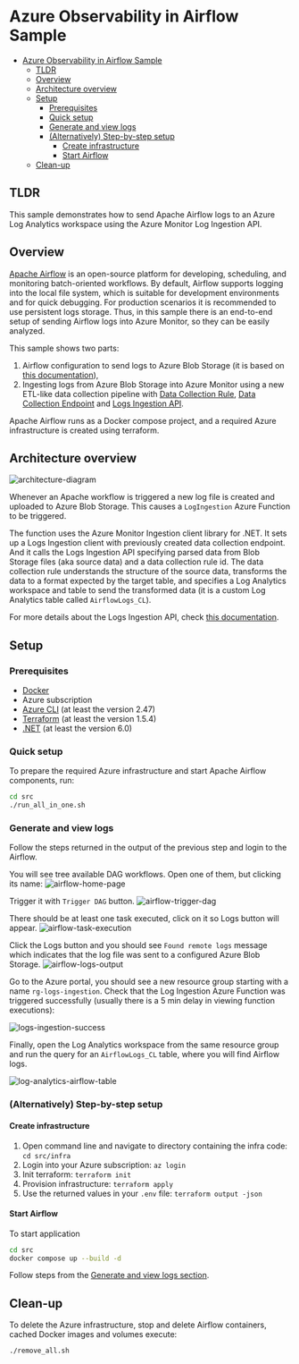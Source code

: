 # Azure Observability in Airflow Sample

- [Azure Observability in Airflow Sample](#azure-observability-in-airflow-sample)
  - [TLDR](#tldr)
  - [Overview](#overview)
  - [Architecture overview](#architecture-overview)
  - [Setup](#setup)
    - [Prerequisites](#prerequisites)
    - [Quick setup](#quick-setup)
    - [Generate and view logs](#generate-and-view-logs)
    - [(Alternatively) Step-by-step setup](#alternatively-step-by-step-setup)
      - [Create infrastructure](#create-infrastructure)
      - [Start Airflow](#start-airflow)
  - [Clean-up](#clean-up)

## TLDR

This sample demonstrates how to send Apache Airflow logs to an Azure Log Analytics workspace using the Azure Monitor Log Ingestion API.

## Overview

[Apache Airflow](https://airflow.apache.org/docs/apache-airflow/stable/index.html) is an open-source platform for developing, scheduling, and monitoring batch-oriented workflows. By default, Airflow supports logging into the local file system, which is suitable for development environments and for quick debugging. For production scenarios it is recommended to use persistent logs storage. Thus, in this sample there is an end-to-end setup of sending Airflow logs into Azure Monitor, so they can be easily analyzed.

This sample shows two parts:

1. Airflow configuration to send logs to Azure Blob Storage (it is based on [this documentation](https://airflow.apache.org/docs/apache-airflow-providers-microsoft-azure/stable/logging/index.html#writing-logs-to-azure-blob-storage)),
2. Ingesting logs from Azure Blob Storage into Azure Monitor using a new ETL-like data collection pipeline
with [Data Collection Rule](https://learn.microsoft.com/en-us/azure/azure-monitor/essentials/data-collection-rule-overview), [Data Collection Endpoint](https://learn.microsoft.com/en-us/azure/azure-monitor/essentials/data-collection-endpoint-overview) and [Logs Ingestion API](https://learn.microsoft.com/en-us/azure/azure-monitor/logs/logs-ingestion-api-overview).

Apache Airflow runs as a Docker compose project, and a required Azure infrastructure is created using terraform.

## Architecture overview

![architecture-diagram](./images/architecture-diagram.png)

Whenever an Apache workflow is triggered a new log file is created and uploaded to Azure Blob Storage.
This causes a `LogIngestion` Azure Function to be triggered.

The function uses the Azure Monitor Ingestion client library for .NET. It sets up a Logs Ingestion client with previously created data collection endpoint. And it calls the Logs Ingestion API specifying parsed data from Blob Storage files (aka source data) and a data collection rule id.
The data collection rule understands the structure of the source data, transforms the data to a format expected by the target table, and specifies a Log Analytics workspace and table to send the transformed data (it is a custom Log Analytics table called `AirflowLogs_CL`).

For more details about the Logs Ingestion API, check [this documentation](https://learn.microsoft.com/en-us/azure/azure-monitor/logs/logs-ingestion-api-overview).

## Setup

### Prerequisites

* [Docker](https://docs.docker.com/get-docker/)
* Azure subscription
* [Azure CLI](https://learn.microsoft.com/en-us/cli/azure/install-azure-cli) (at least the version 2.47)
* [Terraform](https://developer.hashicorp.com/terraform/downloads) (at least the version 1.5.4)
* [.NET](https://dotnet.microsoft.com/en-us/download) (at least the version 6.0)

### Quick setup

To prepare the required Azure infrastructure and start Apache Airflow components, run:

```bash
cd src
./run_all_in_one.sh 
```

### Generate and view logs

Follow the steps returned in the output of the previous step and login to the Airflow.

You will see tree available DAG workflows. Open one of them, but clicking its name:
![airflow-home-page](images/airflow-home-page.png)

Trigger it with `Trigger DAG` button.
![airflow-trigger-dag](images/airflow-trigger-dag.png)

There should be at least one task executed, click on it so Logs button will appear.
![airflow-task-execution](images/airflow-task-execution.png)

Click the Logs button and you should see `Found remote logs` message which indicates that the log file was sent to a configured Azure Blob Storage.
![airflow-logs-output](images/airflow-logs-output.png)

Go to the Azure portal, you should see a new resource group starting with a name `rg-logs-ingestion`. Check that the Log Ingestion Azure Function was triggered successfully (usually there is a 5 min delay in viewing function executions):

![logs-ingestion-success](images/logs-ingestion-success.png)

Finally, open the Log Analytics workspace from the same resource group and run the query for an `AirflowLogs_CL` table, where you will find Airflow logs.

![log-analytics-airflow-table](images/log-analytics-airflow-table.png)

### (Alternatively) Step-by-step setup

#### Create infrastructure

1. Open command line and navigate to directory containing the infra code: `cd src/infra`
2. Login into your Azure subscription: `az login`
3. Init terraform: `terraform init`
4. Provision infrastructure: `terraform apply`
5. Use the returned values in your `.env` file: `terraform output -json`

#### Start Airflow

To start application

```bash
cd src
docker compose up --build -d
```

Follow steps from the [Generate and view logs section](#generate-and-view-logs).

## Clean-up

To delete the Azure infrastructure, stop and delete Airflow containers, cached Docker images and volumes execute:

```bash
./remove_all.sh
```
